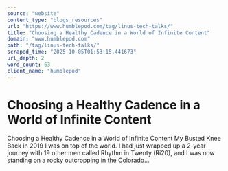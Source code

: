 ```yaml
---
source: "website"
content_type: "blogs_resources"
url: "https://www.humblepod.com/tag/linus-tech-talks/"
title: "Choosing a Healthy Cadence in a World of Infinite Content"
domain: "www.humblepod.com"
path: "/tag/linus-tech-talks/"
scraped_time: "2025-10-05T01:53:15.441673"
url_depth: 2
word_count: 63
client_name: "humblepod"
---
```


# Choosing a Healthy Cadence in a World of Infinite Content

Choosing a Healthy Cadence in a World of Infinite Content My Busted Knee Back in 2019 I was on top of the world. I had just wrapped up a 2-year journey with 19 other men called Rhythm in Twenty (Ri20), and I was now standing on a rocky outcropping in the Colorado...